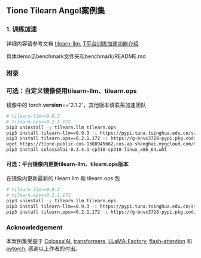 ## Tione Tilearn Angel案例集

### 1. 训练加速

详细内容请参考文档 [tilearn-llm](https://pypi.org/project/tilearn-llm/), [T平台训练加速功能介绍](https://cloud.tencent.com/document/product/851/76701)

具体demo见benchmark文件夹和benchmark/README.md

### 附录
### 可选：自定义镜像使用tilearn-llm、tilearn.ops

镜像中的 torch.__version__=='2.1.2'，其他版本请联系加速团队
```bash
# tilearn-llm>=0.9.3 
# tilearn.ops>=0.2.1.172
pip3 uninstall -y tilearn.llm tilearn.ops
pip3 install tilearn-llm==0.9.3 -i https://pypi.tuna.tsinghua.edu.cn/simple 
pip3 install tilearn.ops==0.2.1.172 -i https://g-bnvx3728-pypi.pkg.coding.net/tione/tilearn/simple
wget https://tione-public-cos-1308945662.cos.ap-shanghai.myqcloud.com/tilearn/hybrid_parallel/colossalai-0.3.4.1-cp310-cp310-linux_x86_64.whl
pip3 install colossalai-0.3.4.1-cp310-cp310-linux_x86_64.whl
```

#### 可选：平台镜像内更新tilearn-llm、tilearn.ops版本
在镜像内更新最新的 tilearn.llm 和 tilearn.ops 包
```bash
# tilearn-llm>=0.9.3 
# tilearn.ops>=0.2.1.172
pip3 uninstall -y tilearn.llm tilearn.ops
pip3 install tilearn-llm==0.9.3 -i https://pypi.tuna.tsinghua.edu.cn/simple 
pip3 install tilearn.ops==0.2.1.172 -i https://g-bnvx3728-pypi.pkg.coding.net/tione/tilearn/simple
```

### Acknowledgement
本案例集受益于 [ColossalAI](https://github.com/hpcaitech/ColossalAI), [transformers](https://github.com/huggingface/transformers), [LLaMA-Factory](https://github.com/hiyouga/LLaMA-Factory/),
[flash-attention](https://github.com/Dao-AILab/flash-attention) 和 [pytorch](https://github.com/pytorch/pytorch), 感谢以上作者的付出。 
